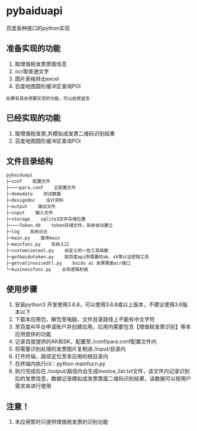 # pybaiduapi
 百度各种接口的python实现
## 准备实现的功能
1. 取增值税发票票面信息
2. ocr取普通文字
3. 图片表格转出excel
4. 百度地图圆形缓冲区查询POI
```
如果有其余想要实现的功能，可以给我留言
```
## 已经实现的功能
1. 取增值税发票,并模拟成发票二维码识别结果
2. 百度地图圆形缓冲区查询POI

## 文件目录结构
```
pybaiduapi
├─conf    配置文件
├────para.conf    主配置文件
├─demodata    测试数据
├─designdoc    设计资料
├─output    输出文件
├─input    输入文件
├─storage    sqlite3文件存储位置
├────Token.db    token存储文件，系统自动建立
├─log    系统日志
├─main.py    窗体main
├─mainfunc.py    系统入口
├─customizetool.py    自定义的一些工具函数
├─getbaidutoken.py    取百度api所需要的ak、sk等认证密钥工具
├─getvatinvoicedtl.py    baidu ai 发票票面ocr接口
└─businessfunc.py    业务逻辑封装
```

## 使用步骤
1. 安装python3 开发使用3.6.8，可以使用3.6.8或以上版本，不建议使用3.6版本以下
2. 下载本应用包，解包至电脑，文件目录路径上不能有中文字符
3. 至百度AI平台申请账户并创建应用，应用内需要包含【增值税发票识别】等本应用提供的功能
4. 记录百度提供的AK和SK，配置至./conf/para.conf配置文件内
5. 将需要识别处理的发票图片复制进./input/目录内
6. 打开终端，路径定位至本应用的根目录内
7. 在终端内执行cli：python mainfucn.py
8. 执行完成后在./output/路径内会生成invoice_list.txt文件，该文件内记录识别后的发票信息，数据记录模拟成发票票面二维码识别结果，该数据可以按用户需求来进行使用
## 注意！
1. 本应用暂时只提供增值税发票的识别功能